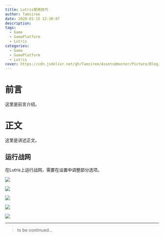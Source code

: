 ```yaml
---
title: Lutris使用技巧
author: Tamsiree
date: 2020-01-15 12:30:07
description:
tags:
  - Game
  - GamePlatform
  - Lutris
categories:
  - Game
  - GamePlatform
  - Lutris
cover: https://cdn.jsdelivr.net/gh/Tamsiree/Assets@master/Picture/Blog/Cover/wallhaveng8171e.png
---
```

# 前言
这里是前言介绍。

# 正文
这里是讲述正文。

## 运行战网
在Lutris上运行战网，需要在设置中调整部分选项。

![](https://cdn.jsdelivr.net/gh/Tamsiree/Assets@master/Picture/Blog/Post/20200115123401.png)

![](https://cdn.jsdelivr.net/gh/Tamsiree/Assets@master/Picture/Blog/Post/20200115123048.png)

![](https://cdn.jsdelivr.net/gh/Tamsiree/Assets@master/Picture/Blog/Post/20200115123058.png)

![](https://cdn.jsdelivr.net/gh/Tamsiree/Assets@master/Picture/Blog/Post/20200115123107.png)

![](https://cdn.jsdelivr.net/gh/Tamsiree/Assets@master/Picture/Blog/Post/20200115123115.png)

---
> to be continued...